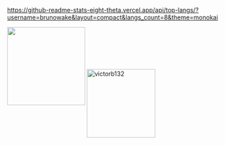 https://github-readme-stats-eight-theta.vercel.app/api/top-langs/?username=brunowake&layout=compact&langs_count=8&theme=monokai

<img height="180em" src="https://github-readme-stats-eight-theta.vercel.app/api/top-langs/?username=brunowake&layout=compact&langs_count=8&theme=monokai"/>
  <img align="center" src="https://github-readme-streak-stats.herokuapp.com/?user=brunowake&theme=monokai" alt="victorb132" height="158"/>
